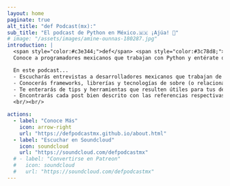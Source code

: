 ```yaml
---
layout: home
paginate: true
alt_title: "def Podcast(mx):"
sub_title: "El podcast de Python en México.🇲🇽 ¡Ajúa! 🌮"
# image: "/assets/images/amine-ounnas-180287.jpg"
introduction: |
  <span style="color:#c3e344;">def</span> <span style="color:#3c78d8;">Podcast</span><span style="color:#b7b7b7;">(mx):</span> es el primer podcast exclusivamente sobre <span style="text-decoration:none;">[Python](https://www.python.org/)</span> en México.
  Conoce a programadores mexicanos que trabajan con Python y entérate de cómo es que utilizan Python de manera progesional.

  En este podcast...
  - Escucharás entrevistas a desarrolladores mexicanos que trabajan de manera profesional con Python.
  - Conocerás frameworks, librerías y tecnologías de sobre (o relacionadas) a Python.
  - Te enterarás de tips y herramientas que resulten útiles para tus desarrollos.
  - Encontrarás cada post bien descrito con las referencias respectivas.
  <br/><br/>

actions:
  - label: "Conoce Más"
    icon: arrow-right
    url: "https://defpodcastmx.github.io/about.html"
  - label: "Escuchar en Soundcloud"
    icon: soundcloud
    url: "https://soundcloud.com/defpodcastmx"
  # - label: "Convertirse en Patreon"
  #   icon: soundcloud
  #   url: "https://soundcloud.com/defpodcastmx"
---
```

